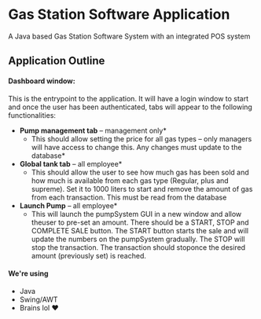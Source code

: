 # Gas Station Software Application
A Java based Gas Station Software System with an integrated POS system

## Application Outline
#### Dashboard window:
This is the entrypoint to the application. It will have a login window to start and once the user has been authenticated, tabs will appear to the following functionalities:
  * **Pump management tab** – management only*
     * This should allow setting the price for all gas types – only managers will have access to change this. Any changes must update to the database*
  * **Global tank tab** – all employee*
     * This should allow the user to see how much gas has been sold and how much is available from each gas type (Regular, plus and supreme). Set it to 1000 liters to start and remove the amount of gas from each transaction. This must be read from the database
  * **Launch Pump** – all employee*
     * This will launch the pumpSystem GUI in a new window and allow theuser to pre-set an amount. There should be a START, STOP and COMPLETE SALE button. The START button starts the sale and will update the numbers on the pumpSystem gradually. The STOP will stop the transaction. The transaction should stoponce the desired amount (previously set) is reached. 
     
     
#### We're using
  * Java
  * Swing/AWT
  * Brains lol ❤
